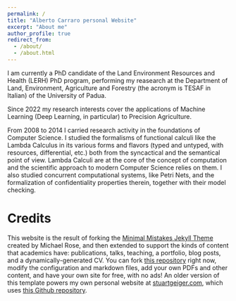 ```yaml
---
permalink: /
title: "Alberto Carraro personal Website"
excerpt: "About me"
author_profile: true
redirect_from: 
  - /about/
  - /about.html
---
```


I am currently a PhD candidate of the Land Environment Resources and Health (LERH) PhD program, performing my reasearch at the Department of Land, Environment, Agriculture and Forestry (the acronym is TESAF in Italian) of the University of Padua. 

Since 2022 my research interests cover the applications of Machine Learning (Deep Learning, in particular) to Precision Agriculture.

From  2008 to 2014 I carried research activity in the foundations of Computer Science. I studied the formalisms of functional calculi like the Lambda Calculus in its various forms and flavors (typed and untyped, with resources, differential, etc.) both from the syncactical and the semantical point of view. Lambda Calculi are at the core of the concept of computation and the scientific approach to modern Computer Science relies on them. I also studied concurrent computational systems, like Petri Nets, and the formalization of confidentiality properties therein, together with their model checking.

Credits
======
This website is the result of forking the [Minimal Mistakes Jekyll Theme](https://mmistakes.github.io/minimal-mistakes/) created by Michael Rose, and then extended to support the kinds of content that academics have: publications, talks, teaching, a portfolio, blog posts, and a dynamically-generated CV. You can fork [this repository](https://github.com/academicpages/academicpages.github.io) right now, modify the configuration and markdown files, add your own PDFs and other content, and have your own site for free, with no ads! An older version of this template powers my own personal website at [stuartgeiger.com](http://stuartgeiger.com), which uses [this Github repository](https://github.com/staeiou/staeiou.github.io).
